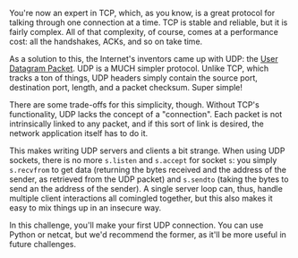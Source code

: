 You're now an expert in TCP, which, as you know, is a great protocol for talking through one connection at a time.
TCP is stable and reliable, but it is fairly complex.
All of that complexity, of course, comes at a performance cost: all the handshakes, ACKs, and so on take time.

As a solution to this, the Internet's inventors came up with UDP: the [User Datagram Packet](https://en.wikipedia.org/wiki/User_Datagram_Protocol).
UDP is a MUCH simpler protocol.
Unlike TCP, which tracks a ton of things, UDP headers simply contain the source port, destination port, length, and a packet checksum.
Super simple!

There are some trade-offs for this simplicity, though.
Without TCP's functionality, UDP lacks the concept of a "connection".
Each packet is not intrinsically linked to any packet, and if this sort of link is desired, the network application itself has to do it.

This makes writing UDP servers and clients a bit strange.
When using UDP sockets, there is no more `s.listen` and `s.accept` for socket `s`: you simply `s.recvfrom` to get data (returning the bytes received and the address of the sender, as retrieved from the UDP packet) and `s.sendto` (taking the bytes to send an the address of the sender).
A single server loop can, thus, handle multiple client interactions all comingled together, but this also makes it easy to mix things up in an insecure way.

In this challenge, you'll make your first UDP connection.
You can use Python or netcat, but we'd recommend the former, as it'll be more useful in future challenges.
